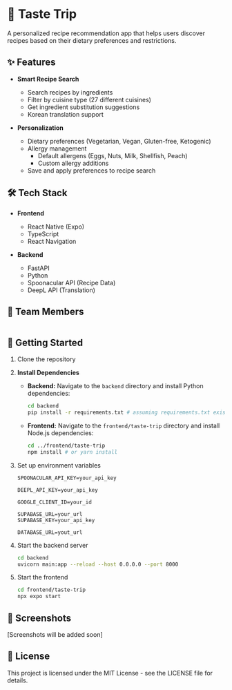 # 🍳 Taste Trip 

A personalized recipe recommendation app that helps users discover recipes based on their dietary preferences and restrictions.

## ✨ Features

- **Smart Recipe Search**
  - Search recipes by ingredients
  - Filter by cuisine type (27 different cuisines)
  - Get ingredient substitution suggestions
  - Korean translation support

- **Personalization**
  - Dietary preferences (Vegetarian, Vegan, Gluten-free, Ketogenic)
  - Allergy management
    - Default allergens (Eggs, Nuts, Milk, Shellfish, Peach)
    - Custom allergy additions
  - Save and apply preferences to recipe search

## 🛠 Tech Stack

- **Frontend**
  - React Native (Expo)
  - TypeScript
  - React Navigation

- **Backend**
  - FastAPI
  - Python
  - Spoonacular API (Recipe Data)
  - DeepL API (Translation)

## 👥 Team Members

<table>
  
</table>

## 🚀 Getting Started

1. Clone the repository
2. **Install Dependencies**

   - **Backend:** Navigate to the `backend` directory and install Python dependencies:
       ```bash
       cd backend
       pip install -r requirements.txt # assuming requirements.txt exists
       ```
   - **Frontend:** Navigate to the `frontend/taste-trip` directory and install Node.js dependencies:
       ```bash
       cd ../frontend/taste-trip
       npm install # or yarn install
       ```

3. Set up environment variables
   ```
   SPOONACULAR_API_KEY=your_api_key
   
   DEEPL_API_KEY=your_api_key
   
   GOOGLE_CLIENT_ID=your_id
   
   SUPABASE_URL=your_url
   SUPABASE_KEY=your_api_key
   
   DATABASE_URL=yout_url
   ```
4. Start the backend server
   ```bash
   cd backend
   uvicorn main:app --reload --host 0.0.0.0 --port 8000
   ```
5. Start the frontend
   ```bash
   cd frontend/taste-trip
   npx expo start
   ```

## 📱 Screenshots

[Screenshots will be added soon]

## 📝 License

This project is licensed under the MIT License - see the LICENSE file for details.
